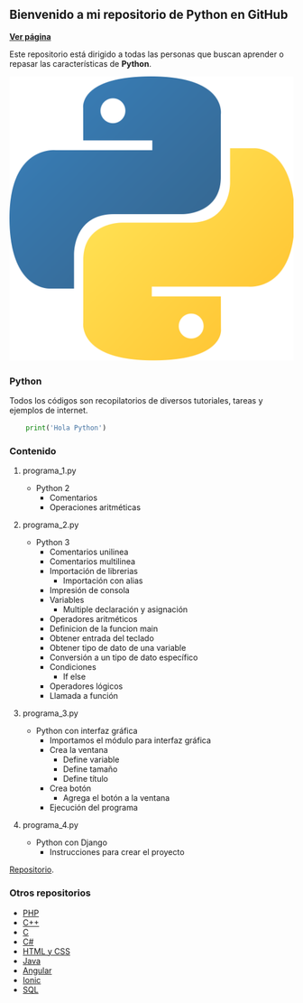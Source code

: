 ## Bienvenido a mi repositorio de Python en GitHub

**[Ver página](https://diegoalex24.github.io/Python-examples)**

Este repositorio está dirigido a todas las personas que buscan aprender o repasar las características de **Python**.

![Image Python](https://raw.githubusercontent.com/diegoAlex24/Python-examples/master/Python-logo.png)

### Python
Todos los códigos son recopilatorios de diversos tutoriales, tareas y ejemplos de internet.

```python
    print('Hola Python')
```

### Contenido

1. programa_1.py
    * Python 2
        * Comentarios
        * Operaciones aritméticas

2. programa_2.py
    * Python 3
        * Comentarios unilinea
        * Comentarios multilinea
        * Importación de librerias
			* Importación con alias
        * Impresión de consola
        * Variables
			* Multiple declaración y asignación
        * Operadores aritméticos
		* Definicion de la funcion main
		* Obtener entrada del teclado
		* Obtener tipo de dato de una variable
		* Conversión a un tipo de dato específico
		* Condiciones
			* If else
		* Operadores lógicos
		* Llamada a función
		
3. programa_3.py
	* Python con interfaz gráfica
		* Importamos el módulo para interfaz gráfica
		* Crea la ventana
			* Define variable
			* Define tamaño
			* Define título
		* Crea botón
		    * Agrega el botón a la ventana
		* Ejecución del programa
	
4. programa_4.py
	* Python con Django
		* Instrucciones para crear el proyecto

[Repositorio](https://github.com/diegoAlex24/Python-examples).

### Otros repositorios
* [PHP](https://diegoalex24.github.io/PHP-examples)
* [C++](https://diegoalex24.github.io/C-Plus-Plus-examples)
* [C](https://diegoalex24.github.io/C-examples)
* [C#](https://diegoalex24.github.io/C-Sharp-examples)
* [HTML y CSS](https://diegoalex24.github.io/HTML-CSS-examples)
* [Java](https://diegoalex24.github.io/Java-examples)
* [Angular](https://diegoalex24.github.io/Angular-examples)
* [Ionic](https://diegoalex24.github.io/Ionic-examples)
* [SQL](https://diegoalex24.github.io/SQL-examples)

